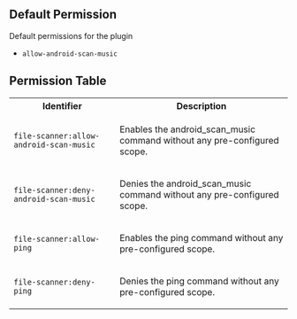 ## Default Permission

Default permissions for the plugin

- `allow-android-scan-music`

## Permission Table

<table>
<tr>
<th>Identifier</th>
<th>Description</th>
</tr>


<tr>
<td>

`file-scanner:allow-android-scan-music`

</td>
<td>

Enables the android_scan_music command without any pre-configured scope.

</td>
</tr>

<tr>
<td>

`file-scanner:deny-android-scan-music`

</td>
<td>

Denies the android_scan_music command without any pre-configured scope.

</td>
</tr>

<tr>
<td>

`file-scanner:allow-ping`

</td>
<td>

Enables the ping command without any pre-configured scope.

</td>
</tr>

<tr>
<td>

`file-scanner:deny-ping`

</td>
<td>

Denies the ping command without any pre-configured scope.

</td>
</tr>
</table>
